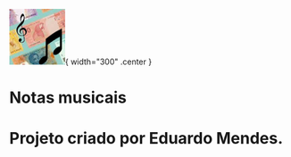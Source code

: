 ![logo_do_projeto](assets/logo.png){ width="300" .center }
# Notas musicais
# Projeto criado por Eduardo Mendes.
